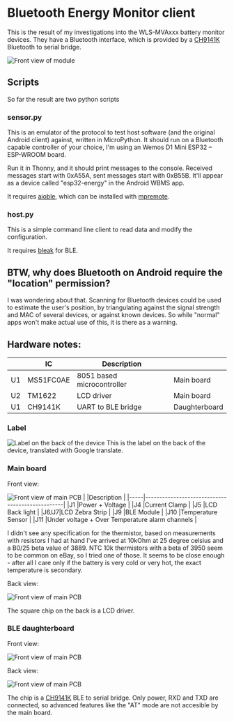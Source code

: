 # Bluetooth Energy Monitor client
This is the result of my investigations into the WLS-MVAxxx battery monitor devices. They have a Bluetooth interface, which is provided by a [CH9141K](https://www.wch-ic.com/products/CH9141.html) Bluetooth to serial bridge.

![Front view of module](img/Module.jpg)

## Scripts
So far the result are two python scripts

### sensor.py
This is an emulator of the protocol to test host software (and the original Android client) against, written in MicroPython. It should run on a Bluetooth capable controller of your choice, I'm using an Wemos D1 Mini ESP32 – ESP-WROOM board.

Run it in Thonny, and it should print messages to the console. Received messages start with 0xA55A, sent messages start with 0xB55B. It'll appear as a device called "esp32-energy" in the Android WBMS app.

It requires [aioble](https://github.com/micropython/micropython-lib/tree/master/micropython/bluetooth/aioble), which can be installed with [mpremote](https://docs.micropython.org/en/latest/reference/mpremote.html).

### host.py
This is a simple command line client to read data and modify the configuration.

It requires [bleak](https://github.com/hbldh/bleak) for BLE.

## BTW, why does Bluetooth on Android require the "location" permission?
I was wondering about that. Scanning for Bluetooth devices could be used to estimate the user's position, by triangulating
against the signal strength and MAC of several devices, or against known devices. So while "normal" apps won't make actual use of this, it is there as a warning.

## Hardware notes:
|  |IC       |Description               |              |
|--|---------|--------------------------|--------------|
|U1|MS51FC0AE|8051 based microcontroller|Main board    |
|U2|TM1622   |LCD driver                |Main board    |
|U1|CH9141K  |UART to BLE bridge        |Daughterboard |

### Label
![Label on the back of the device](img/label_eng.jpg)
This is the label on the back of the device, translated with Google translate.

### Main board
Front view:

![Front view of main PCB](img/Main_Front.jpg)
|     |Description                                      |
|-----|-------------------------------------------------|
|J1   |Power + Voltage                                  |
|J4   |Current Clamp                                    |
|J5   |LCD Back light                                   |
|J6/J7|LCD Zebra Strip                                  |
|J9   |BLE Module                                       |
|J10  |Temperature Sensor                               |
|J11  |Under voltage + Over Temperature alarm channels  |

I didn't see any specification for the thermistor, based on measurements with resistors I had at hand I've arrived at 10kOhm at 25 degree celsius and a B0/25 beta value of 3889. NTC 10k thermistors with a beta of 3950 seem to be common on eBay, 
so I tried one of those. It seems to be close enough - after all I care only if the battery is very cold or very hot, the exact temperature is secondary.

Back view:

![Front view of main PCB](img/Main_Back.jpg)

The square chip on the back is a LCD driver.

### BLE daughterboard
Front view:

![Front view of main PCB](img/BLE_Front.jpg)

Back view:

![Front view of main PCB](img/BLE_Back.jpg)

The chip is a [CH9141K](https://www.wch-ic.com/products/CH9141.html) BLE to serial bridge. Only power, RXD and TXD are connected, so advanced features like the "AT" mode are not accesible by the main board.

